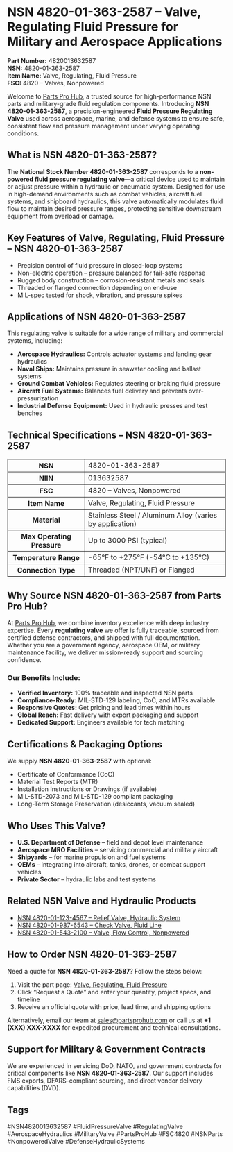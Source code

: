 <h1>NSN 4820-01-363-2587 – Valve, Regulating Fluid Pressure for Military and Aerospace Applications</h1>

<p><strong>Part Number:</strong> 4820013632587<br>
<strong>NSN:</strong> 4820-01-363-2587<br>
<strong>Item Name:</strong> Valve, Regulating, Fluid Pressure<br>
<strong>FSC:</strong> 4820 – Valves, Nonpowered</p>

<p>Welcome to <a href="https://www.partsprohub.com/">Parts Pro Hub</a>, a trusted source for high-performance NSN parts and military-grade fluid regulation components. Introducing <strong>NSN 4820-01-363-2587</strong>, a precision-engineered <strong>Fluid Pressure Regulating Valve</strong> used across aerospace, marine, and defense systems to ensure safe, consistent flow and pressure management under varying operating conditions.</p>

<h2>What is NSN 4820-01-363-2587?</h2>

<p>The <strong>National Stock Number 4820-01-363-2587</strong> corresponds to a <strong>non-powered fluid pressure regulating valve</strong>—a critical device used to maintain or adjust pressure within a hydraulic or pneumatic system. Designed for use in high-demand environments such as combat vehicles, aircraft fuel systems, and shipboard hydraulics, this valve automatically modulates fluid flow to maintain desired pressure ranges, protecting sensitive downstream equipment from overload or damage.</p>

<h2>Key Features of Valve, Regulating, Fluid Pressure – NSN 4820-01-363-2587</h2>

<ul>
  <li>Precision control of fluid pressure in closed-loop systems</li>
  <li>Non-electric operation – pressure balanced for fail-safe response</li>
  <li>Rugged body construction – corrosion-resistant metals and seals</li>
  <li>Threaded or flanged connection depending on end-use</li>
  <li>MIL-spec tested for shock, vibration, and pressure spikes</li>
</ul>

<h2>Applications of NSN 4820-01-363-2587</h2>

<p>This regulating valve is suitable for a wide range of military and commercial systems, including:</p>

<ul>
  <li><strong>Aerospace Hydraulics:</strong> Controls actuator systems and landing gear hydraulics</li>
  <li><strong>Naval Ships:</strong> Maintains pressure in seawater cooling and ballast systems</li>
  <li><strong>Ground Combat Vehicles:</strong> Regulates steering or braking fluid pressure</li>
  <li><strong>Aircraft Fuel Systems:</strong> Balances fuel delivery and prevents over-pressurization</li>
  <li><strong>Industrial Defense Equipment:</strong> Used in hydraulic presses and test benches</li>
</ul>

<h2>Technical Specifications – NSN 4820-01-363-2587</h2>

<table border="1" cellpadding="8" cellspacing="0">
  <tr>
    <th>NSN</th>
    <td>4820-01-363-2587</td>
  </tr>
  <tr>
    <th>NIIN</th>
    <td>013632587</td>
  </tr>
  <tr>
    <th>FSC</th>
    <td>4820 – Valves, Nonpowered</td>
  </tr>
  <tr>
    <th>Item Name</th>
    <td>Valve, Regulating, Fluid Pressure</td>
  </tr>
  <tr>
    <th>Material</th>
    <td>Stainless Steel / Aluminum Alloy (varies by application)</td>
  </tr>
  <tr>
    <th>Max Operating Pressure</th>
    <td>Up to 3000 PSI (typical)</td>
  </tr>
  <tr>
    <th>Temperature Range</th>
    <td>-65°F to +275°F (-54°C to +135°C)</td>
  </tr>
  <tr>
    <th>Connection Type</th>
    <td>Threaded (NPT/UNF) or Flanged</td>
  </tr>
</table>

<h2>Why Source NSN 4820-01-363-2587 from Parts Pro Hub?</h2>

<p>At <a href="https://www.partsprohub.com/">Parts Pro Hub</a>, we combine inventory excellence with deep industry expertise. Every <strong>regulating valve</strong> we offer is fully traceable, sourced from certified defense contractors, and shipped with full documentation. Whether you are a government agency, aerospace OEM, or military maintenance facility, we deliver mission-ready support and sourcing confidence.</p>

<h3>Our Benefits Include:</h3>

<ul>
  <li><strong>Verified Inventory:</strong> 100% traceable and inspected NSN parts</li>
  <li><strong>Compliance-Ready:</strong> MIL-STD-129 labeling, CoC, and MTRs available</li>
  <li><strong>Responsive Quotes:</strong> Get pricing and lead times within hours</li>
  <li><strong>Global Reach:</strong> Fast delivery with export packaging and support</li>
  <li><strong>Dedicated Support:</strong> Engineers available for tech matching</li>
</ul>

<h2>Certifications & Packaging Options</h2>

<p>We supply <strong>NSN 4820-01-363-2587</strong> with optional:</p>

<ul>
  <li>Certificate of Conformance (CoC)</li>
  <li>Material Test Reports (MTR)</li>
  <li>Installation Instructions or Drawings (if available)</li>
  <li>MIL-STD-2073 and MIL-STD-129 compliant packaging</li>
  <li>Long-Term Storage Preservation (desiccants, vacuum sealed)</li>
</ul>

<h2>Who Uses This Valve?</h2>

<ul>
  <li><strong>U.S. Department of Defense</strong> – field and depot level maintenance</li>
  <li><strong>Aerospace MRO Facilities</strong> – servicing commercial and military aircraft</li>
  <li><strong>Shipyards</strong> – for marine propulsion and fuel systems</li>
  <li><strong>OEMs</strong> – integrating into aircraft, tanks, drones, or combat support vehicles</li>
  <li><strong>Private Sector</strong> – hydraulic labs and test systems</li>
</ul>

<h2>Related NSN Valve and Hydraulic Products</h2>

<ul>
  <li><a href="https://www.partsprohub.com/4820011234567.html">NSN 4820-01-123-4567 – Relief Valve, Hydraulic System</a></li>
  <li><a href="https://www.partsprohub.com/4820019876543.html">NSN 4820-01-987-6543 – Check Valve, Fluid Line</a></li>
  <li><a href="https://www.partsprohub.com/4820015432100.html">NSN 4820-01-543-2100 – Valve, Flow Control, Nonpowered</a></li>
</ul>

<h2>How to Order NSN 4820-01-363-2587</h2>

<p>Need a quote for <strong>NSN 4820-01-363-2587</strong>? Follow the steps below:</p>

<ol>
  <li>Visit the part page: <a href="https://www.partsprohub.com/4820013632587.html">Valve, Regulating, Fluid Pressure</a></li>
  <li>Click “Request a Quote” and enter your quantity, project specs, and timeline</li>
  <li>Receive an official quote with price, lead time, and shipping options</li>
</ol>

<p>Alternatively, email our team at <a href="mailto:sales@partsprohub.com">sales@partsprohub.com</a> or call us at <strong>+1 (XXX) XXX-XXXX</strong> for expedited procurement and technical consultations.</p>

<h2>Support for Military & Government Contracts</h2>

<p>We are experienced in servicing DoD, NATO, and government contracts for critical components like <strong>NSN 4820-01-363-2587</strong>. Our support includes FMS exports, DFARS-compliant sourcing, and direct vendor delivery capabilities (DVD).</p>

<h2>Tags</h2>
<p>#NSN4820013632587 #FluidPressureValve #RegulatingValve #AerospaceHydraulics #MilitaryValve #PartsProHub #FSC4820 #NSNParts #NonpoweredValve #DefenseHydraulicSystems</p>
